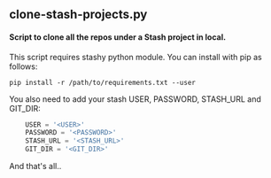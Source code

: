 ## clone-stash-projects.py

#### Script to clone all the repos under a Stash project in local.

This script requires stashy python module. You can install with pip as follows:
```
pip install -r /path/to/requirements.txt --user
```
You also need to add your stash USER, PASSWORD, STASH_URL and GIT_DIR:
```python
    USER = '<USER>'
    PASSWORD = '<PASSWORD>'
    STASH_URL = '<STASH_URL>'
    GIT_DIR = '<GIT_DIR>'
```
And that's all..
